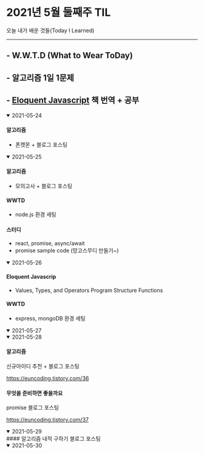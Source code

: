 # 2021년 5월 둘째주 TIL
오늘 내가 배운 것들(Today I Learned)

---------------------------------------
## - W.W.T.D (What to Wear ToDay)
## - 알고리즘 1일 1문제
## - [Eloquent Javascript](https://eloquentjavascript.net/) 책 번역 + 공부


<details open>
<summary>2021-05-24</summary>

#### 알고리즘

- 폰켓몬 + 블로그 포스팅
</details>

<details open>
<summary>2021-05-25</summary>

#### 알고리즘

- 모의고사 + 블로그 포스팅

#### WWTD

- node.js 환경 세팅

#### 스터디

- react, promise, async/await
- promise sample code (망고스무디 만들기~)
</details>

<details open>
<summary>2021-05-26</summary>

#### Eloquent Javascrip

- Values, Types, and Operators
Program Structure
Functions

#### WWTD
- express, mongoDB 환경 세팅

</details>

<details open>
<summary>2021-05-27</summary>
</details>

<details open>
<summary>2021-05-28</summary>

#### 알고리즘
신규아이디 추천 + 블로그 포스팅

https://euncoding.tistory.com/36

#### 무엇을 준비하면 좋을까요
promise 블로그 포스팅

https://euncoding.tistory.com/37



</details>

<details open>
<summary>2021-05-29</summary>
#### 알고리즘
내적 구하기 블로그 포스팅

</details>

<details open>
<summary>2021-05-30</summary>

</details>
